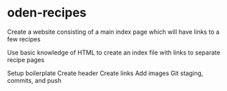 # oden-recipes

Create a website consisting of a main index page which will have links to a few recipes

Use basic knowledge of HTML to create an index file with links to separate recipe pages

Setup boilerplate
Create header
Create links
Add images
Git staging, commits, and push